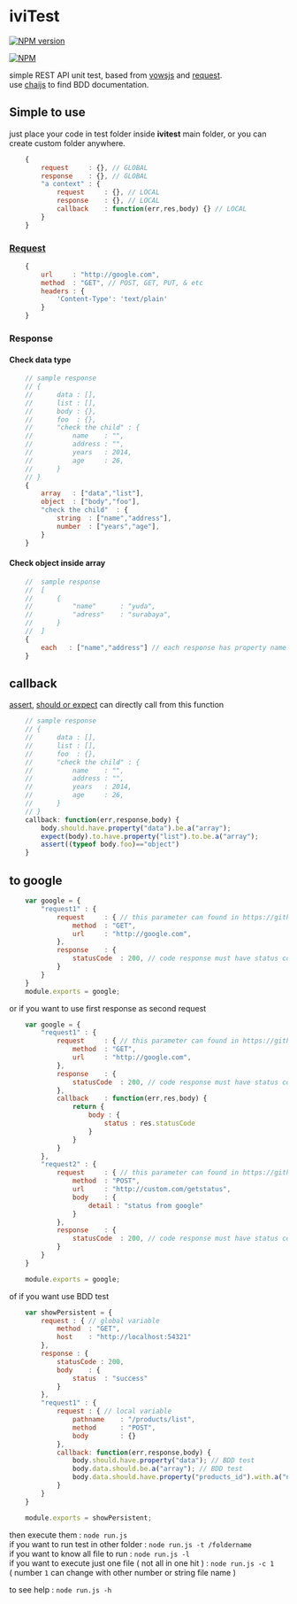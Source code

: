 # iviTest
[![NPM version](https://badge.fury.io/js/ivitest.png)](http://badge.fury.io/js/ivitest)

[![NPM](https://nodei.co/npm/ivitest.png?downloads=true&downloadRank=true&stars=true)](https://nodei.co/npm/ivitest/)

simple REST API unit test, based from [vowsjs](http://vowsjs.org/) and [request](https://github.com/mikeal/request).  
use [chaijs](http://chaijs.com/api/bdd/) to find BDD documentation.

## Simple to use

just place your code in test folder inside **ivitest** main folder, or you can create custom folder anywhere.

```javascript
    {
        request     : {}, // GLOBAL
        response    : {}, // GLOBAL
        "a context" : {
            request     : {}, // LOCAL
            response    : {}, // LOCAL
            callback    : function(err,res,body) {} // LOCAL
        }
    }
```

### [Request](https://github.com/mikeal/request)

```javascript
    {
        url     : "http://google.com",
        method  : "GET", // POST, GET, PUT, & etc
        headers : {
            'Content-Type': 'text/plain'
        }
    }
```

### Response

#### Check data type

```javascript
    // sample response
    // {
    //      data : [],
    //      list : [],
    //      body : {},
    //      foo  : {},
    //      "check the child" : {
    //          name    : "",
    //          address : "",
    //          years   : 2014,
    //          age     : 26,
    //      }
    // }
    {
        array   : ["data","list"],
        object  : ["body","foo"],
        "check the child"  : {
            string  : ["name","address"],
            number  : ["years","age"],
        }
    }
```

#### Check object inside array

```javascript
    //  sample response
    //  [
    //      {
    //          "name"      : "yuda",
    //          "adress"    : "surabaya",
    //      }
    //  ]
    {
        each   : ["name","address"] // each response has property name and address
    }
```

## callback

[assert](http://chaijs.com/api/assert/), [should or expect](http://chaijs.com/api/bdd/) can directly call from this function

```javascript
    // sample response
    // {
    //      data : [],
    //      list : [],
    //      foo  : {},
    //      "check the child" : {
    //          name    : "",
    //          address : "",
    //          years   : 2014,
    //          age     : 26,
    //      }
    // }
    callback: function(err,response,body) {
        body.should.have.property("data").be.a("array");
        expect(body).to.have.property("list").to.be.a("array");
        assert((typeof body.foo)=="object")
    }
```

## to google


```javascript
    var google = {
	    "request1" : {
    		request 	: { // this parameter can found in https://github.com/mikeal/request
    			method 	: "GET",
    			url 	: "http://google.com",
    		},
    		response 	: {
    			statusCode 	: 200, // code response must have status code 200
    		}
    	}
    }
    module.exports = google;
```

or if you want to use first response as second request

```javascript
    var google = {
	    "request1" : {
    		request 	: { // this parameter can found in https://github.com/mikeal/request
    			method 	: "GET",
    			url 	: "http://google.com",
    		},
    		response 	: {
    			statusCode 	: 200, // code response must have status code 200
    		},
    		callback    : function(err,res,body) {
    		    return {
    		        body : {
    		            status : res.statusCode
    		        }
    		    }
    		}
    	},
    	"request2" : {
    	    request 	: { // this parameter can found in https://github.com/mikeal/request
    			method 	: "POST",
    			url 	: "http://custom.com/getstatus",
    			body    : {
    			    detail : "status from google"
    			}
    		},
    		response 	: {
    			statusCode 	: 200, // code response must have status code 200
    		}
    	}
    }

    module.exports = google;
```

of if you want use BDD test

```javascript
    var showPersistent = {
        request : { // global variable
            method  : "GET",
            host    : "http://localhost:54321"
        },
        response : {
            statusCode : 200,
            body    : {
                status  : "success"
            }
        },
        "request1" : {
            request : { // local variable
                pathname    : "/products/list",
                method      : "POST",
                body        : {}
            },
            callback: function(err,response,body) {
                body.should.have.property("data"); // BDD test
                body.data.should.be.a("array"); // BDD test
                body.data.should.have.property("products_id").with.a("number");
            }
        }
    }

    module.exports = showPersistent;
```

then execute them : `node run.js`  
if you want to run test in other folder : `node run.js -t /foldername`   
if you want to know all file to run : `node run.js -l`  
if you want to execute just one file ( not all in one hit ) : `node run.js -c 1`  
( number `1` can change with other number or string file name ) 

to see help : `node run.js -h`

